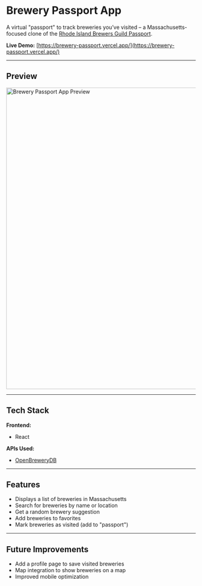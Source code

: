 # Brewery Passport App

A virtual "passport" to track breweries you’ve visited – a Massachusetts-focused clone of the [Rhode Island Brewers Guild Passport](https://www.ribrewersguild.org/passport).

**Live Demo:** [https://brewery-passport.vercel.app/](https://brewery-passport.vercel.app/)

---

## Preview

<img width="800" alt="Brewery Passport App Preview" src="https://github.com/user-attachments/assets/9c1df115-af93-4d86-a122-b25b1118da3f" />

---

## Tech Stack

**Frontend:**  
- React

**APIs Used:**  
- [OpenBreweryDB](https://www.openbrewerydb.org/)

---

## Features

- Displays a list of breweries in Massachusetts  
- Search for breweries by name or location  
- Get a random brewery suggestion  
- Add breweries to favorites  
- Mark breweries as visited (add to "passport")

---

## Future Improvements

- Add a profile page to save visited breweries  
- Map integration to show breweries on a map  
- Improved mobile optimization


